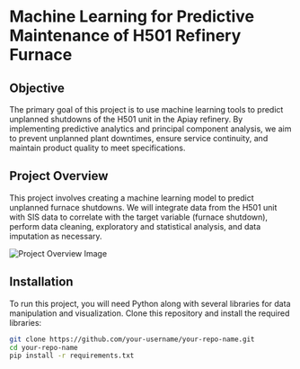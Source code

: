 # Machine Learning for Predictive Maintenance of H501 Refinery Furnace

## Objective
The primary goal of this project is to use machine learning tools to predict unplanned shutdowns of the H501 unit in the Apiay refinery. By implementing predictive analytics and principal component analysis, we aim to prevent unplanned plant downtimes, ensure service continuity, and maintain product quality to meet specifications.

## Project Overview
This project involves creating a machine learning model to predict unplanned furnace shutdowns. We will integrate data from the H501 unit with SIS data to correlate with the target variable (furnace shutdown), perform data cleaning, exploratory and statistical analysis, and data imputation as necessary.

![Project Overview Image](path/to/image.png)  <!-- Replace 'path/to/image.png' with the actual path to your image file -->

## Installation
To run this project, you will need Python along with several libraries for data manipulation and visualization. Clone this repository and install the required libraries:

```bash
git clone https://github.com/your-username/your-repo-name.git
cd your-repo-name
pip install -r requirements.txt
